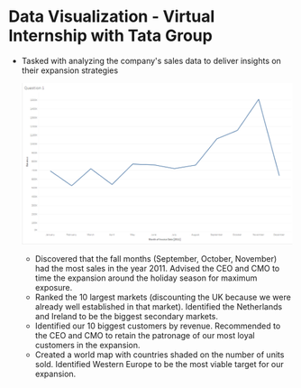 # Data Visualization - Virtual Internship with Tata Group
* Tasked with analyzing the company's sales data to deliver insights on their expansion strategies
  
  <p align="center">
    <img src="https://github.com/esaritepe/DataViz_Tata/blob/main/Tableau%20-%20Question%201.png" width=500/>
  </p>
  
  * Discovered that the fall months (September, October, November) had the most sales in the year 2011. Advised the CEO and CMO to time the expansion around the holiday season for maximum exposure.
  * Ranked the 10 largest markets (discounting the UK because we were already well established in that market). Identified the Netherlands and Ireland to be the biggest secondary markets.
  * Identified our 10 biggest customers by revenue. Recommended to the CEO and CMO to retain the patronage of our most loyal customers in the expansion.
  * Created a world map with countries shaded on the number of units sold. Identified Western Europe to be the most viable target for our expansion.
 

